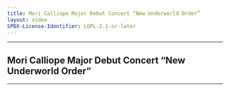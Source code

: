 ```yaml
---
title: Mori Calliope Major Debut Concert “New Underworld Order”
layout: video
SPDX-License-Identifier: LGPL-2.1-or-later
---
```


---

##  Mori Calliope Major Debut Concert “New Underworld Order”

<div class="container">
  <video-js id="my-video" class="vjs-fluid vjs-layout-medium" poster="https://media.discordapp.net/attachments/1180439977784516618/1180442485407883314/calli.jpg" preload="auto" controls="controls" data-setup='{}'>
    <source src="https://xx58j-my.sharepoint.com/:v:/g/personal/peekaboo_xx58j_onmicrosoft_com/EbvSazd7fKBBn_vaGRTfE2IBL_phGEJ1fh70G_zvqRRH0Q?download=1" type="video/mp4" />
  </video-js>
</div>

---